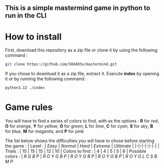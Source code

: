 ## This is a simple mastermind game in python to run in the CLI

# How to install
First, download this repository as a zip file or clone it by using the following command :
```sh
git clone https://github.com/S0d4D3v/mastermind.git
```
If you chose to download it as a zip file, extract it.
Execute **index** by opening it or by running the following command :
```sh
python3.12 ./index
```

# Game rules
You will have to find a series of colors to find, with as the options :
**R** for *red*, 
**O** for *orange*, 
**Y** for *yellow*, 
**G** for *green*,
**L** for *lime*, 
**C** for *cyan*, 
**S** for *sky*, 
**B** for *blue*,
**M** for *magenta*,
and **P** for *pink*

The list below shows the difficulties you will have to chose before starting the game :
| Level : | *Easy* | *Normal* | *Hard* | *Extreme* | *Ultimate* |
|-|-|-|-|-|-|
| Trials : | 15 | 15 | 15 | 12 | 10
| Colors to find : | 4 | 4 | 5 | 5 | 6
| Possible colors : | *R G B P* | *R O Y G B P* | *R O Y G B P* | *R O Y G B P* | *R O Y G L C S B M P* 
